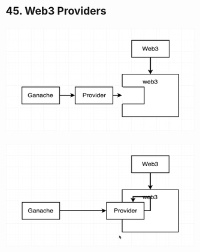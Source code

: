 #   45. Web3 Providers

![Web3 Providers](../imgs/45.1_Web3_Providers.png)
---
![Web3 Providers](../imgs/45.2_Web3_Providers.png)
---